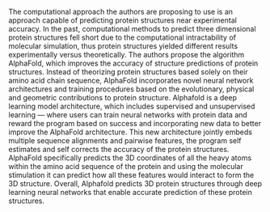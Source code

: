 ﻿The computational approach the authors are proposing to use is an approach capable of predicting protein structures near experimental accuracy. In the past, computational methods to predict three dimensional protein structures fell short due to the computational intractability of molecular simulation, thus protein structures yielded different results experimentally versus theoretically. The authors propose the algorithm AlphaFold, which improves the accuracy of structure predictions of protein structures. Instead of theorizing protein structures based solely on their amino acid chain sequence, AlphaFold incorporates novel neural network architectures and training procedures based on the evolutionary, physical and geometric contributions to protein structure. Alphafold is a deep learning model architecture, which includes supervised and unsupervised learning — where users can train neural networks with protein data and reward the program based on success and incorporating new data to better improve the AlphaFold architecture. This new architecture jointly embeds multiple sequence alignments and pairwise features, the program self estimates and self corrects the accuracy of the protein structures. AlphaFold specifically predicts the 3D coordinates of all the heavy atoms within the amino acid sequence of the protein and using the molecular stimulation it can predict how all these features would interact to form the 3D structure. Overall, Alphafold predicts 3D protein structures through deep learning neural networks that enable accurate prediction of these protein structures.

